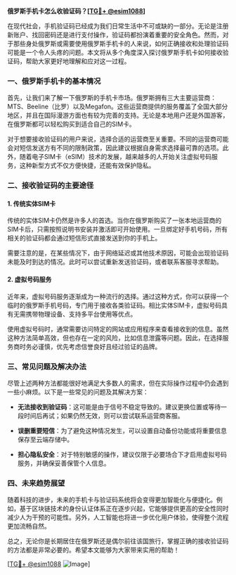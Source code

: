 **俄罗斯手机卡怎么收验证码？[[TG💪+ @esim1088](https://t.me/s/esim1088)]**

在现代社会，手机验证码已经成为我们日常生活中不可或缺的一部分。无论是注册新账户、找回密码还是进行支付操作，验证码都扮演着重要的安全角色。然而，对于那些身处俄罗斯或需要使用俄罗斯手机卡的人来说，如何正确接收和处理验证码可能是一个令人头疼的问题。本文将从多个角度深入探讨俄罗斯手机卡如何接收验证码，帮助大家更好地理解和应对这一过程。

### 一、俄罗斯手机卡的基本情况

首先，让我们来了解一下俄罗斯的手机卡市场。俄罗斯拥有三大主要运营商：MTS、Beeline（比罗）以及Megafon。这些运营商提供的服务覆盖了全国大部分地区，并且在国际漫游方面也有较为完善的支持。无论是本地用户还是外国游客，在俄罗斯都可以轻松购买到适合自己的SIM卡。

对于想要接收验证码的用户来说，选择合适的运营商至关重要。不同的运营商可能会对短信发送方有不同的限制政策，因此建议根据自身需求选择最可靠的选项。此外，随着电子SIM卡（eSIM）技术的发展，越来越多的人开始关注虚拟号码服务，这种新型方式不仅方便快捷，还能有效保护隐私。

### 二、接收验证码的主要途径

#### 1. 传统实体SIM卡
传统的实体SIM卡仍然是许多人的首选。当你在俄罗斯购买了一张本地运营商的SIM卡后，只需按照说明书安装并激活即可开始使用。一旦绑定好手机号码，所有相关的验证码都会通过短信形式直接发送到你的手机上。

需要注意的是，在某些情况下，由于网络延迟或其他技术原因，可能会出现验证码未能及时到达的情况。此时可以尝试重新发送验证码，或者联系客服寻求帮助。

#### 2. 虚拟号码服务
近年来，虚拟号码服务逐渐成为一种流行的选择。通过这种方式，你可以获得一个临时的俄罗斯手机号码，专门用于接收各类验证码。相比实体SIM卡，虚拟号码具有无需携带物理设备、支持多平台使用等优点。

使用虚拟号码时，通常需要访问特定的网站或应用程序来查看接收到的信息。虽然这种方法简单高效，但也存在一定的风险，比如信息泄露等问题。因此，在选择服务商时务必谨慎，优先考虑信誉良好且经过验证的品牌。

### 三、常见问题及解决办法

尽管上述两种方法都能很好地满足大多数人的需求，但在实际操作过程中仍会遇到一些小麻烦。以下是一些常见的问题及其解决方案：

- **无法接收到验证码**：这可能是由于信号不稳定导致的。建议更换位置或等待一段时间后再试；如果仍然无效，则可以尝试联系运营商客服。
  
- **误删重要短信**：为了避免这种情况发生，可以设置自动备份功能或将重要信息保存至云端存储中。

- **担心隐私安全**：对于特别敏感的操作，建议仅限于必要场合下才启用虚拟号码服务，并确保妥善保管个人信息。

### 四、未来趋势展望

随着科技的进步，未来的手机卡与验证码系统将会变得更加智能化与便捷化。例如，基于区块链技术的身份认证体系正在逐步兴起，它能够提供更高的安全性同时减少人为干预的可能性。另外，人工智能也将进一步优化用户体验，使得整个流程更加流畅自然。

总之，无论你是长期居住在俄罗斯还是偶尔前往该国旅行，掌握正确的接收验证码的方法都是非常必要的。希望本文能够为大家带来实用的帮助！

[[TG💪+ @esim1088](https://t.me/s/esim1088) ![Image](https://i.postimg.cc/4NQfJmqS/Snipaste-2025-05-13-00-14-12.png)]